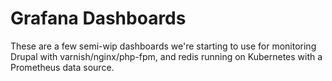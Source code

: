 # Grafana Dashboards

These are a few semi-wip dashboards we're starting to use for monitoring Drupal with varnish/nginx/php-fpm, and redis running on Kubernetes with a Prometheus data source.
